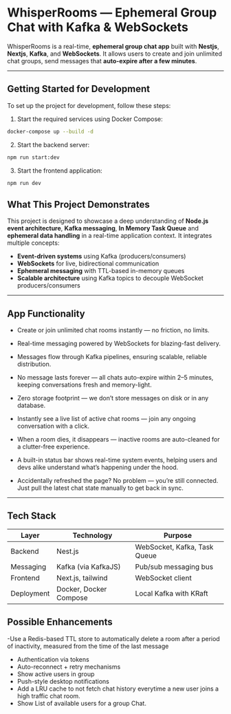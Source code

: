 # WhisperRooms — Ephemeral Group Chat with Kafka & WebSockets

WhisperRooms is a real-time, **ephemeral group chat app** built with **Nestjs**, **Nextjs**, **Kafka**, and **WebSockets**. It allows users to create and join unlimited chat groups, send messages that **auto-expire after a few minutes**.

---

## Getting Started for Development

To set up the project for development, follow these steps:

1. Start the required services using Docker Compose:
  ```bash
  docker-compose up --build -d
  ```

2. Start the backend server:
  ```bash
  npm run start:dev
  ```

3. Start the frontend application:
  ```bash
  npm run dev
  ```

## What This Project Demonstrates

This project is designed to showcase a deep understanding of **Node.js event architecture**, **Kafka messaging**, **In Memory Task Queue** and **ephemeral data handling** in a real-time application context. It integrates multiple concepts:

- **Event-driven systems** using Kafka (producers/consumers)
- **WebSockets** for live, bidirectional communication
- **Ephemeral messaging** with TTL-based in-memory queues
- **Scalable architecture** using Kafka topics to decouple WebSocket producers/consumers
---

## App Functionality

- Create or join unlimited chat rooms instantly — no friction, no limits.

- Real-time messaging powered by WebSockets for blazing-fast delivery.

- Messages flow through Kafka pipelines, ensuring scalable, reliable distribution.

- No message lasts forever — all chats auto-expire within 2–5 minutes, keeping conversations fresh and memory-light.

- Zero storage footprint — we don’t store messages on disk or in any database.

- Instantly see a live list of active chat rooms — join any ongoing conversation with a click.

- When a room dies, it disappears — inactive rooms are auto-cleaned for a clutter-free experience.

- A built-in status bar shows real-time system events, helping users and devs alike understand what’s happening under the hood.

- Accidentally refreshed the page? No problem — you’re still connected. Just pull the latest chat state manually to get back in sync.
---

## Tech Stack

| Layer      | Technology             | Purpose                            |
| ---------- | ---------------------- | ---------------------------------- |
| Backend    | Nest.js                | WebSocket, Kafka, Task Queue       |
| Messaging  | Kafka (via KafkaJS)    | Pub/sub messaging bus              |
| Frontend   | Next.js, tailwind      | WebSocket client                   |
| Deployment | Docker, Docker Compose | Local Kafka with KRaft             |

## Possible Enhancements

-Use a Redis-based TTL store to automatically delete a room after a period of inactivity, measured from the time of the last message
- Authentication via tokens
- Auto-reconnect + retry mechanisms
- Show active users in group
- Push-style desktop notifications
- Add a LRU cache to not fetch chat history everytime a new user joins a high traffic chat room.
- Show List of available users for a group Chat.